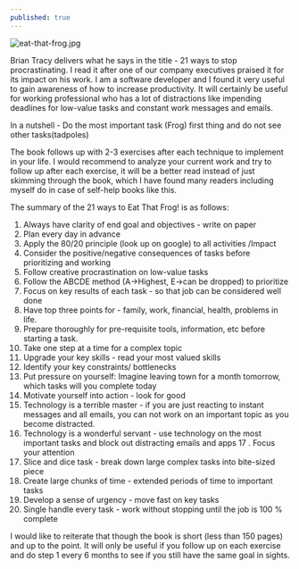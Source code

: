 ```yaml
---
published: true
---
```

![eat-that-frog.jpg]({{site.baseurl}}/images/eat-that-frog.jpg)

Brian Tracy delivers what he says in the title - 21 ways to stop procrastinating. I read it after one of our company executives praised it for its impact on his work. I am a software developer and I found it very useful to gain awareness of how to increase productivity. It will certainly be useful for working professional who has a lot of distractions like impending deadlines for low-value tasks and constant work messages and emails.

In a nutshell - Do the most important task (Frog) first thing and do not see other tasks(tadpoles)

The book follows up with 2-3 exercises after each technique to implement in your life. I would recommend to analyze your current work and try to follow up after each exercise, it will be a better read instead of just skimming through the book, which I have found many readers including myself do in case of self-help books like this.

The summary of the 21 ways to Eat That Frog! is as follows:
1. Always have clarity of end goal and objectives - write on paper
2. Plan every day in advance
3. Apply the 80/20 principle (look up on google) to all activities /Impact
4. Consider the positive/negative consequences of tasks before prioritizing and working
5. Follow creative procrastination on low-value tasks
6. Follow the ABCDE method (A->Highest, E->can be dropped) to prioritize
7. Focus on key results of each task - so that job can be considered well done
8. Have top three points for - family, work, financial, health, problems in life.
9. Prepare thoroughly for pre-requisite tools, information, etc before starting a task.
10. Take one step at a time for a complex topic
11. Upgrade your key skills - read your most valued skills
12. Identify your key constraints/ bottlenecks
13. Put pressure on yourself: Imagine leaving town for a month tomorrow, which tasks will you complete today
14. Motivate yourself into action - look for good
15. Technology is a terrible master - if you are just reacting to instant messages and all emails, you can not work on an important topic as you become distracted.
16. Technology is a wonderful servant - use technology on the most important tasks and block out distracting emails and apps
17 . Focus your attention
18. Slice and dice task - break down large complex tasks into bite-sized piece
19. Create large chunks of time - extended periods of time to important tasks
20. Develop a sense of urgency - move fast on key tasks
21. Single handle every task - work without stopping until the job is 100 % complete

I would like to reiterate that though the book is short (less than 150 pages) and up to the point. It will only be useful if you follow up on each exercise and do step 1 every 6 months to see if you still have the same goal in sights.
